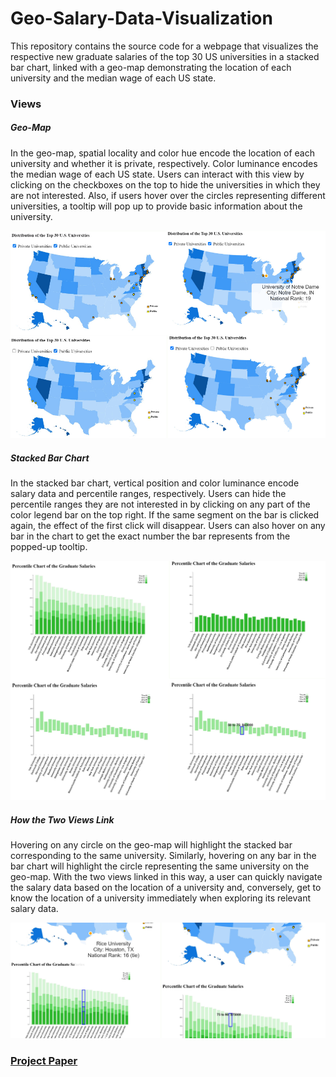 # Geo-Salary-Data-Visualization
This repository contains the source code for a webpage that visualizes the respective new graduate salaries of the top 30 US universities in a stacked bar chart, linked with a geo-map demonstrating the location of each university and the median wage of each US state.

### Views
##### Geo-Map
In the geo-map, spatial locality and color hue encode the location of each university and whether it is private, respectively.  Color luminance encodes the median wage of each US state. Users can interact with this view by clicking on the checkboxes on the top to hide the universities in which they are not interested. Also, if users hover over the circles representing different universities, a tooltip will pop up to provide basic information about the university.


![Alt text](/Files/GeoMap.png?raw=true)


##### Stacked Bar Chart
In the stacked bar chart, vertical position and color luminance encode salary data and percentile ranges, respectively. Users can hide the percentile ranges they are not interested in by clicking on any part of the color legend bar on the top right. If the same segment on the bar is clicked again, the effect of the first click will disappear. Users can also hover on any bar in the chart to get the exact number the bar represents from the popped-up tooltip.


![Alt text](/Files/StackedBarChart.png?raw=true)


##### How the Two Views Link
Hovering on any circle on the geo-map will highlight the stacked bar corresponding to the same university. Similarly, hovering on any bar in the bar chart will highlight the circle representing the same university on the geo-map. With the two views linked in this way, a user can quickly navigate the salary data based on the location of a university and, conversely, get to know the location of a university immediately when exploring its relevant salary data.


![Alt text](/Files/Interaction.png?raw=true)


### [Project Paper](https://github.com/kliu513/Geo-Salary-Data-Viz/blob/main/Files/Paper.pdf)
